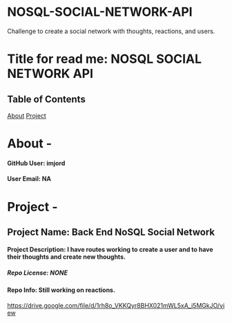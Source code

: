 # NOSQL-SOCIAL-NETWORK-API
Challenge to create a social network with thoughts, reactions, and users.


# Title for read me: NOSQL SOCIAL NETWORK API 

  ## Table of Contents

  [About](#About)
  [Project](#Project)





  # About -

  #### GitHub User: imjord

  #### User Email: NA






  # Project -

  ## Project Name: Back End NoSQL Social Network 

  #### Project Description: I have routes working to create a user and to have their thoughts and create new thoughts.

  ##### Repo License: NONE

  #### Repo Info: Still working on reactions. 
  
  
https://drive.google.com/file/d/1rh8o_VKKQyr8BHX021mWL5xA_i5MGkJO/view
